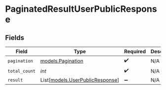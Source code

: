 # PaginatedResultUserPublicResponse


## Fields

| Field                                                              | Type                                                               | Required                                                           | Description                                                        |
| ------------------------------------------------------------------ | ------------------------------------------------------------------ | ------------------------------------------------------------------ | ------------------------------------------------------------------ |
| `pagination`                                                       | [models.Pagination](../models/pagination.md)                       | :heavy_check_mark:                                                 | N/A                                                                |
| `total_count`                                                      | *int*                                                              | :heavy_check_mark:                                                 | N/A                                                                |
| `result`                                                           | List[[models.UserPublicResponse](../models/userpublicresponse.md)] | :heavy_minus_sign:                                                 | N/A                                                                |